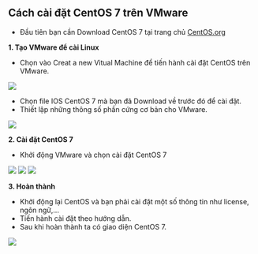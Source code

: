 ﻿## **Cách cài đặt CentOS 7 trên VMware**
- Đầu tiên bạn cần Download CentOS 7 tại trang chủ [CentOS.org](https://www.centos.org/) 
    
**1. Tạo VMware để cài Linux**

- Chọn vào Creat a new Vitual Machine để tiến hành cài đặt CentOS trên VMware.

<img src=https://i.imgur.com/bTGXnZb.png>

- Chọn file IOS CentOS 7 mà bạn đã Download về trước đó để cài đặt.
- Thiết lập những thông số phần cứng cơ bản cho VMware.

<img src=https://i.imgur.com/xkApmoZ.jpg>

**2. Cài đặt CentOS 7**
- Khởi động VMware và chọn cài đặt CentOS 7

<img src=https://i.imgur.com/ol4NxcJ.jpg>

<img src=https://i.imgur.com/o02kJFL.jpg>

<img src=https://i.imgur.com/HBk5dWD.jpg>

**3. Hoàn thành**

- Khởi động lại CentOS và bạn phải cài  đặt một số thông tin như license, ngôn ngữ,...
- Tiến hành cài đặt theo hướng dẫn.
- Sau khi hoàn thành ta có giao diện CentOS 7.

<img src=https://i.imgur.com/V54EF6n.png>